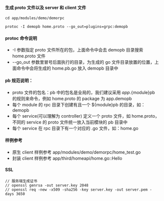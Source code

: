 #### 生成 proto 文件以及 server 和 client 文件

```
cd app/modules/demo/demorpc

protoc -I demopb home.proto --go_out=plugins=grpc:demopb
```

#### protoc 命令说明

* -I 参数指定 proto 文件所在的包，上面命令中会去 demopb 目录搜索 home.proto 文件
* --go_out 参数里冒号后面执行的目录，为生成的 go 文件目录放置的位置，上面命令中会将生成的 home.pb.go 放入 demopb 目录中

#### pb 规范说明：

* proto 文件的包名：pb 中的包名是全局的，我们建议采用 ${app}.${module}pb 的规则来命令，例如 home.proto 的 package 为 app.demopb
* 每个 module 的 rpc 目录下创建有且一个 ${module}pb 的目录，如：demopb
* 每个 service(可以理解为 controller) 定义一个 proto 文件，如 home.proto，不同的 service 的 proto 文件统一放入当前模块的 pb 目录中
* 每个 service 在 rpc 目录下有一个对应的 .go 文件，如：home.go

#### 样例参考

* 原生 client 样例参考 app/modules/demo/demorpc/home_test.go
* 封装 client 样例参考 app/third/homeapi/home.go::Hello

#### SSL

```
// 服务端生成证书
// openssl genrsa -out server.key 2048
// openssl req -new -x509 -sha256 -key server.key -out server.pem -days 3650
```
